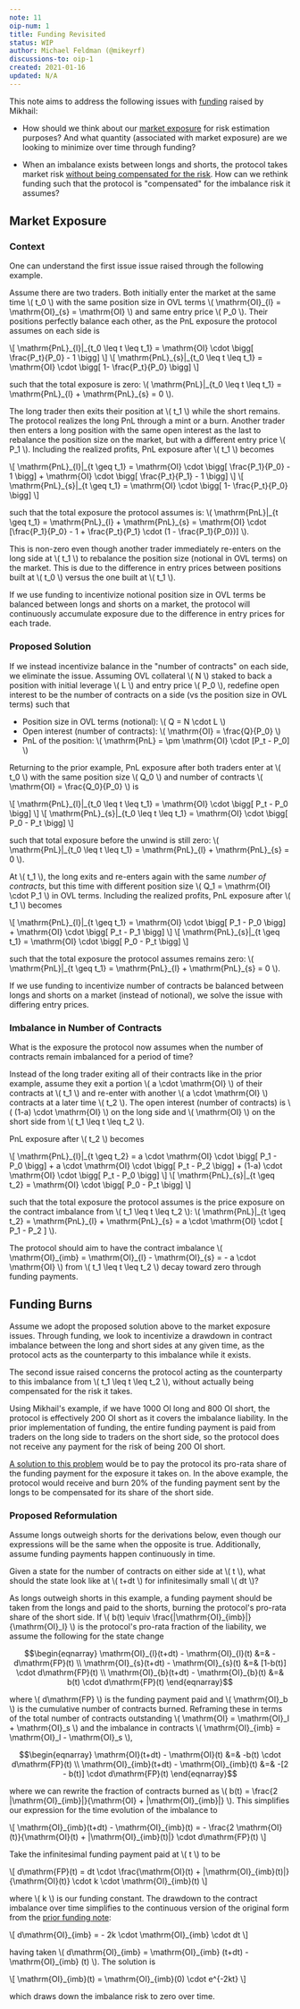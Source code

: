 ```yaml
---
note: 11
oip-num: 1
title: Funding Revisited
status: WIP
author: Michael Feldman (@mikeyrf)
discussions-to: oip-1
created: 2021-01-16
updated: N/A
---
```


This note aims to address the following issues with [funding](note-4) raised by Mikhail:

- How should we think about our [market exposure](https://hackmd.io/@abdk/ry_09yFut) for risk estimation purposes? And what quantity (associated with market exposure) are we looking to minimize over time through funding?

- When an imbalance exists between longs and shorts, the protocol takes market risk [without being compensated for the risk](https://hackmd.io/@abdk/HydvIc4FY). How can we rethink funding such that the protocol is "compensated" for the imbalance risk it assumes?


## Market Exposure

### Context

One can understand the first issue issue raised through the following example.

Assume there are two traders. Both initially enter the market at the same time \\( t_0 \\) with the same position size in OVL terms \\( \mathrm{OI}\_{l} = \mathrm{OI}\_{s} = \mathrm{OI} \\) and same entry price \\( P_0 \\). Their positions perfectly balance each other, as the PnL exposure the protocol assumes on each side is

\\[ \mathrm{PnL}\_{l}\|\_{t_0 \leq t \leq t_1} = \mathrm{OI} \cdot \bigg[ \frac{P_t}{P_0} - 1 \bigg] \\]
\\[ \mathrm{PnL}\_{s}\|\_{t_0 \leq t \leq t_1} = \mathrm{OI} \cdot \bigg[ 1- \frac{P_t}{P_0} \bigg] \\]

such that the total exposure is zero: \\( \mathrm{PnL}\|\_{t_0 \leq t \leq t_1} = \mathrm{PnL}\_{l} + \mathrm{PnL}\_{s} = 0 \\).

The long trader then exits their position at \\( t_1 \\) while the short remains. The protocol realizes the long PnL through a mint or a burn. Another trader then enters a long position with the same open interest as the last to rebalance the position size on the market, but with a different entry price \\( P_1 \\). Including the realized profits, PnL exposure after \\( t_1 \\) becomes

\\[ \mathrm{PnL}\_{l}\|\_{t \geq t_1} = \mathrm{OI} \cdot \bigg[ \frac{P_1}{P_0} - 1 \bigg] + \mathrm{OI} \cdot \bigg[ \frac{P_t}{P_1} - 1 \bigg] \\]
\\[ \mathrm{PnL}\_{s}\|\_{t \geq t_1} = \mathrm{OI} \cdot \bigg[ 1- \frac{P_t}{P_0} \bigg] \\]

such that the total exposure the protocol assumes is: \\( \mathrm{PnL}\|\_{t \geq t_1} = \mathrm{PnL}\_{l} + \mathrm{PnL}\_{s} = \mathrm{OI} \cdot [\frac{P_1}{P_0} - 1 + \frac{P_t}{P_1} \cdot (1 - \frac{P_1}{P_0})] \\).

This is non-zero even though another trader immediately re-enters on the long side at \\( t_1 \\) to rebalance the position size (notional in OVL terms) on the market. This is due to the difference in entry prices between positions built at \\( t_0 \\) versus the one built at \\( t_1 \\).

If we use funding to incentivize notional position size in OVL terms be balanced between longs and shorts on a market, the protocol will continuously accumulate exposure due to the difference in entry prices for each trade.


### Proposed Solution

If we instead incentivize balance in the "number of contracts" on each side, we eliminate the issue. Assuming OVL collateral \\( N \\) staked to back a position with initial leverage \\( L \\) and entry price \\( P_0 \\), redefine open interest to be the number of contracts on a side (vs the position size in OVL terms) such that

- Position size in OVL terms (notional): \\( Q = N \cdot L \\)
- Open interest (number of contracts): \\( \mathrm{OI} = \frac{Q}{P_0} \\)
- PnL of the position: \\( \mathrm{PnL} = \pm \mathrm{OI} \cdot [P_t - P_0] \\)

Returning to the prior example, PnL exposure after both traders enter at \\( t_0 \\) with the same position size \\( Q_0 \\) and number of contracts \\( \mathrm{OI} = \frac{Q_0}{P_0} \\) is

\\[ \mathrm{PnL}\_{l}\|\_{t_0 \leq t \leq t_1} = \mathrm{OI} \cdot \bigg[ P_t - P_0 \bigg] \\]
\\[ \mathrm{PnL}\_{s}\|\_{t_0 \leq t \leq t_1} = \mathrm{OI} \cdot \bigg[ P_0 - P_t \bigg] \\]

such that total exposure before the unwind is still zero: \\( \mathrm{PnL}\|\_{t_0 \leq t \leq t_1} = \mathrm{PnL}\_{l} + \mathrm{PnL}\_{s} = 0 \\).

At \\( t_1 \\), the long exits and re-enters again with the same *number of contracts*, but this time with different position size \\( Q_1 = \mathrm{OI} \cdot P_1 \\) in OVL terms. Including the realized profits, PnL exposure after \\( t_1 \\) becomes

\\[ \mathrm{PnL}\_{l}\|\_{t \geq t_1} = \mathrm{OI} \cdot \bigg[ P_1 - P_0 \bigg] + \mathrm{OI} \cdot \bigg[ P_t - P_1 \bigg] \\]
\\[ \mathrm{PnL}\_{s}\|\_{t \geq t_1} = \mathrm{OI} \cdot \bigg[ P_0 - P_t \bigg] \\]

such that the total exposure the protocol assumes remains zero: \\( \mathrm{PnL}\|\_{t \geq t_1} = \mathrm{PnL}\_{l} + \mathrm{PnL}\_{s} = 0 \\).

If we use funding to incentivize number of contracts be balanced between longs and shorts on a market (instead of notional), we solve the issue with differing entry prices.


### Imbalance in Number of Contracts

What is the exposure the protocol now assumes when the number of contracts remain imbalanced for a period of time?

Instead of the long trader exiting all of their contracts like in the prior example, assume they exit a portion \\( a \cdot \mathrm{OI} \\) of their contracts at \\( t_1 \\) and re-enter with another \\( a \cdot \mathrm{OI} \\) contracts at a later time \\( t_2 \\). The open interest (number of contracts) is \\( (1-a) \cdot \mathrm{OI} \\) on the long side and \\( \mathrm{OI} \\) on the short side from \\( t_1 \leq t \leq t_2 \\).

PnL exposure after \\( t_2 \\) becomes

\\[ \mathrm{PnL}\_{l}\|\_{t \geq t_2} = a \cdot \mathrm{OI} \cdot \bigg[ P_1 - P_0 \bigg] + a \cdot \mathrm{OI} \cdot \bigg[ P_t - P_2 \bigg] + (1-a) \cdot \mathrm{OI} \cdot \bigg[ P_t - P_0 \bigg] \\]
\\[ \mathrm{PnL}\_{s}\|\_{t \geq t_2} = \mathrm{OI} \cdot \bigg[ P_0 - P_t \bigg] \\]

such that the total exposure the protocol assumes is the price exposure on the contract imbalance from \\( t_1 \leq t \leq t_2 \\): \\( \mathrm{PnL}\|\_{t \geq t_2} = \mathrm{PnL}\_{l} + \mathrm{PnL}\_{s} = a \cdot \mathrm{OI} \cdot [ P_1 - P_2 ] \\).

The protocol should aim to have the contract imbalance \\( \mathrm{OI}\_{imb} = \mathrm{OI}\_{l} - \mathrm{OI}\_{s} = - a \cdot \mathrm{OI} \\) from \\( t_1 \leq t \leq t_2 \\) decay toward zero through funding payments.

## Funding Burns

Assume we adopt the proposed solution above to the market exposure issues. Through funding, we look to incentivize a drawdown in contract imbalance between the long and short sides at any given time, as the protocol acts as the counterparty to this imbalance while it exists.

The second issue raised concerns the protocol acting as the counterparty to this imbalance from \\( t_1 \leq t \leq t_2 \\), without actually being compensated for the risk it takes.

Using Mikhail's example, if we have 1000 OI long and 800 OI short, the protocol is effectively 200 OI short as it covers the imbalance liability. In the prior implementation of funding, the entire funding payment is paid from traders on the long side to traders on the short side, so the protocol does not receive any payment for the risk of being 200 OI short.

[A solution to this problem](https://hackmd.io/@abdk/HydvIc4FY) would be to pay the protocol its pro-rata share of the funding payment for the exposure it takes on. In the above example, the protocol would receive and burn 20% of the funding payment sent by the longs to be compensated for its share of the short side.


### Proposed Reformulation

Assume longs outweigh shorts for the derivations below, even though our expressions will be the same when the opposite is true. Additionally, assume funding payments happen continuously in time.

Given a state for the number of contracts on either side at \\( t \\), what should the state look like at \\( t+dt \\) for infinitesimally small \\( dt \\)?

As longs outweigh shorts in this example, a funding payment should be taken from the longs and paid to the shorts, burning the protocol's pro-rata share of the short side. If \\( b(t) \equiv \frac{\|\mathrm{OI}_{imb}\|}{\mathrm{OI}\_l} \\) is the protocol's pro-rata fraction of the liability, we assume the following for the state change

$$\begin{eqnarray}
\mathrm{OI}_{l}(t+dt) - \mathrm{OI}_{l}(t) &=& - d\mathrm{FP}(t) \\
\mathrm{OI}_{s}(t+dt) - \mathrm{OI}_{s}(t) &=& [1-b(t)] \cdot d\mathrm{FP}(t) \\
\mathrm{OI}_{b}(t+dt) - \mathrm{OI}_{b}(t) &=& b(t) \cdot d\mathrm{FP}(t)
\end{eqnarray}$$

where \\( d\mathrm{FP} \\) is the funding payment paid and \\( \mathrm{OI}_b \\) is the cumulative number of contracts burned. Reframing these in terms of the total number of contracts outstanding \\( \mathrm{OI} = \mathrm{OI}\_l + \mathrm{OI}\_s \\) and the imbalance in contracts \\( \mathrm{OI}\_{imb} = \mathrm{OI}\_l - \mathrm{OI}\_s \\),

$$\begin{eqnarray}
\mathrm{OI}(t+dt) - \mathrm{OI}(t) &=& -b(t) \cdot d\mathrm{FP}(t) \\
\mathrm{OI}_{imb}(t+dt) - \mathrm{OI}_{imb}(t) &=& -[2 - b(t)] \cdot d\mathrm{FP}(t)
\end{eqnarray}$$

where we can rewrite the fraction of contracts burned as \\( b(t) = \frac{2 \|\mathrm{OI}\_{imb}\|}{\mathrm{OI} + \|\mathrm{OI}\_{imb}\|} \\). This simplifies our expression for the time evolution of the imbalance to

\\[ \mathrm{OI}\_{imb}(t+dt) - \mathrm{OI}\_{imb}(t) = - \frac{2 \mathrm{OI}(t)}{\mathrm{OI}(t) + \|\mathrm{OI}\_{imb}(t)\|} \cdot d\mathrm{FP}(t) \\]

Take the infinitesimal funding payment paid at \\( t \\) to be

\\[ d\mathrm{FP}(t) = dt \cdot \frac{\mathrm{OI}(t) + \|\mathrm{OI}\_{imb}(t)\|}{\mathrm{OI}(t)} \cdot k \cdot \mathrm{OI}\_{imb}(t) \\]

where \\( k \\) is our funding constant. The drawdown to the contract imbalance over time simplifies to the continuous version of the original form from the [prior funding note](note-4):

\\[ d\mathrm{OI}\_{imb} = - 2k \cdot \mathrm{OI}_{imb} \cdot dt \\]

having taken \\( d\mathrm{OI}\_{imb} = \mathrm{OI}\_{imb} (t+dt) - \mathrm{OI}\_{imb} (t) \\). The solution is

\\[ \mathrm{OI}\_{imb}(t) = \mathrm{OI}\_{imb}(0) \cdot e^{-2kt} \\]

which draws down the imbalance risk to zero over time.
